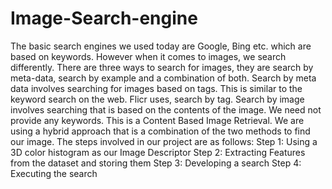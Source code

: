 # Image-Search-engine
The basic search engines we used today are Google, Bing etc. which are based on keywords. However when it comes to images, we search differently. There are three ways to search for images, they are search by meta-data, search by example and a combination of both. Search by meta data involves searching for images based on tags. This is similar to the keyword search on the web. Flicr uses, search by tag. Search by image involves searching that is based on the contents of the image. We need not provide any keywords. This is a Content Based Image Retrieval. We are using a hybrid approach that is a combination of the two methods to find our image. The steps involved in our project are as follows:  Step 1: Using a 3D color histogram as our Image Descriptor Step 2: Extracting Features from the dataset and storing them Step 3: Developing a search Step 4: Executing the search

